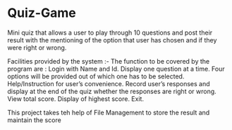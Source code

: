 # Quiz-Game

Mini quiz that allows a user to play through 10 questions and post their result with the mentioning of
the option that user has chosen and if they were right or wrong.

Facilities provided by the system :-
The function to be covered by the program are :
Login with Name and Id.
Display one question at a time.
Four options will be provided out of which one has to be selected.
Help/Instruction for user’s convenience.
Record user’s responses and display at the end of the quiz whether the responses are
right or wrong.
View total score.
Display of highest score.
Exit.


This project takes teh help of File Management to store the result and maintain the score

